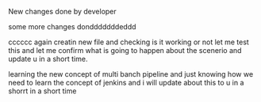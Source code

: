 New changes done by developer

some more changes dondddddddeddd


cccccc
again creatin new file and checking is it working or not
let me test this and let me confirm what is going to happen about the scenerio and update u in a short time.


learning the new concept of multi banch pipeline and just knowing how we need to learn the concept of jenkins and i will update about this to u in a shorrt in a short time
